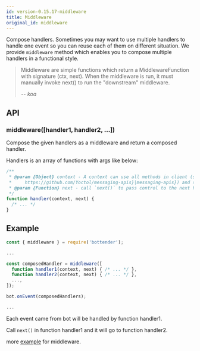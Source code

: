 ```yaml
---
id: version-0.15.17-middleware
title: Middleware
original_id: middleware
---
```


Compose handlers.
Sometimes you may want to use multiple handlers to handle one event so you can reuse each of them on different situation. We provide `middleware` method which enables you to compose multiple handlers in a functional style.

> Middleware are simple functions which return a MiddlewareFunction with signature (ctx, next). When the middleware is run, it must manually invoke next() to run the "downstream" middleware.
>
> -- <cite>koa</cite>

## API

### middleware([handler1, handler2, ...])

Compose the given handlers as a middleware and return a composed handler.

Handlers is an array of functions with args like below:

```js
/**
 * @param {Object} context - A context can use all methods in client (see {@link
 *     https://github.com/Yoctol/messaging-apis}|messaging-apis}) and sessions.
 * @param {Function} next - call `next()` to pass control to the next handler.
 */
function handler(context, next) {
  /* ... */
}
```

## Example

```js
const { middleware } = require('bottender');

...

const composedHandler = middleware([
  function handler1(context, next) { /* ... */ },
  function handler2(context, next) { /* ... */ },
  ...,
]);

bot.onEvent(composedHandlers);

...
```

Each event came from bot will be handled by function handler1.

Call `next()` in function handler1 and it will go to function handler2.

more [example](https://github.com/Yoctol/bottender/tree/v0.15.x/examples/middleware) for middleware.
